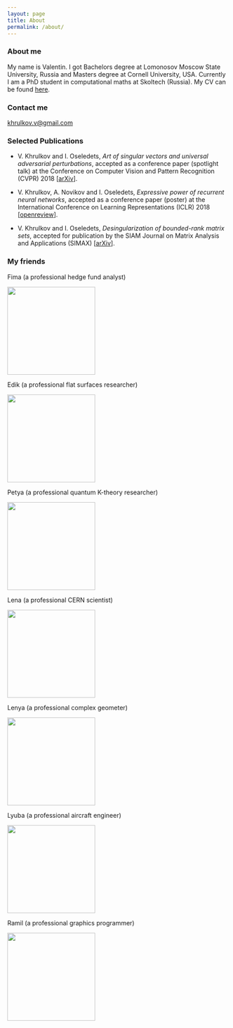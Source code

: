 ```yaml
---
layout: page
title: About
permalink: /about/
---
```



### About me
My name is Valentin. I got Bachelors degree at Lomonosov Moscow State University, Russia and Masters degree at Cornell University, USA. Currently I am a PhD student in computational maths at Skoltech (Russia).  My CV can be found [here](images/cv.pdf).

### Contact me

[khrulkov.v@gmail.com](mailto:khrulkov.v@gmail.com)

### Selected Publications

+ V. Khrulkov and I. Oseledets,  _Art of singular vectors and universal adversarial perturbations_,
accepted as a conference paper (spotlight talk) at the Conference on Computer Vision and Pattern Recognition (CVPR) 2018 
[[arXiv](https://arxiv.org/abs/1709.03582)].

+ V. Khrulkov, A. Novikov and I. Oseledets,  _Expressive power of recurrent neural networks_,
accepted as a conference paper (poster) at the International Conference on Learning Representations (ICLR) 2018  
[[openreview](https://openreview.net/forum?id=S1WRibb0Z)].

+ V. Khrulkov and I. Oseledets,  _Desingularization of bounded-rank matrix sets_,
accepted for publication by the SIAM Journal on Matrix Analysis and Applications (SIMAX)
[[arXiv](https://arxiv.org/abs/1612.03973)].

### My friends  

Fima (a professional hedge fund analyst)

<img src="http://gauss.math.yale.edu/~eaa54/Foto.jpg" width="200" />  

Edik (a professional flat surfaces researcher)

<img src="https://pp.vk.me/c629229/v629229347/3cde8/ZyUNkDx83rk.jpg" width="200" />  

Petya (a professional quantum K-theory researcher)

<img src="https://pp.vk.me/c5664/u6643828/153014937/z_d65ee26c.jpg" width="200" />  

Lena  (a professional CERN scientist)

<img src="https://pp.vk.me/c624529/v624529664/28bc1/40d7BPiiT_0.jpg" width="200" />

Lenya (a professional complex geometer)

<img src="http://www.math.toronto.edu/lmonin/me.jpg" width="200" />

Lyuba (a professional aircraft engineer)

<img src="https://pp.userapi.com/c841032/v841032676/585c4/LlL_VmdGEWM.jpg" width="200" />

Ramil (a professional graphics programmer)

<img src="https://pbs.twimg.com/profile_images/832274766459502593/sSyXY2Ia_400x400.jpg" width="200" />


